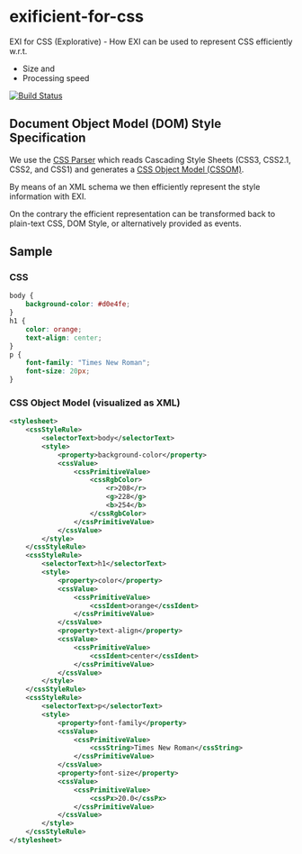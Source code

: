 # exificient-for-css

EXI for CSS (Explorative) - How EXI can be used to represent CSS efficiently w.r.t.

* Size and
* Processing speed

[![Build Status](https://travis-ci.org/EXIficient/exificient-for-css.svg?branch=master)](https://travis-ci.org/EXIficient/exificient-for-css)


## Document Object Model (DOM) Style Specification

We use the [CSS Parser](http://cssparser.sourceforge.net/) which reads Cascading Style Sheets (CSS3, CSS2.1, CSS2, and CSS1) and generates
a [CSS Object Model (CSSOM)](https://www.w3.org/TR/cssom-1/).

By means of an XML schema we then efficiently represent the style information with EXI.

On the contrary the efficient representation can be transformed back to plain-text CSS, DOM Style, or alternatively provided as events.


## Sample

### CSS

```css
body {
    background-color: #d0e4fe;
}
h1 {
    color: orange;
    text-align: center;
}
p {
    font-family: "Times New Roman";
    font-size: 20px;
}
```

### CSS Object Model (visualized as XML)

```xml
<stylesheet>
    <cssStyleRule>
        <selectorText>body</selectorText>
        <style>
            <property>background-color</property>
            <cssValue>
                <cssPrimitiveValue>
                    <cssRgbColor>
                        <r>208</r>
                        <g>228</g>
                        <b>254</b>
                    </cssRgbColor>
                </cssPrimitiveValue>
            </cssValue>
        </style>
    </cssStyleRule>
    <cssStyleRule>
        <selectorText>h1</selectorText>
        <style>
            <property>color</property>
            <cssValue>
                <cssPrimitiveValue>
                    <cssIdent>orange</cssIdent>
                </cssPrimitiveValue>
            </cssValue>
            <property>text-align</property>
            <cssValue>
                <cssPrimitiveValue>
                    <cssIdent>center</cssIdent>
                </cssPrimitiveValue>
            </cssValue>
        </style>
    </cssStyleRule>
    <cssStyleRule>
        <selectorText>p</selectorText>
        <style>
            <property>font-family</property>
            <cssValue>
                <cssPrimitiveValue>
                    <cssString>Times New Roman</cssString>
                </cssPrimitiveValue>
            </cssValue>
            <property>font-size</property>
            <cssValue>
                <cssPrimitiveValue>
                    <cssPx>20.0</cssPx>
                </cssPrimitiveValue>
            </cssValue>
        </style>
    </cssStyleRule>
</stylesheet>
```
